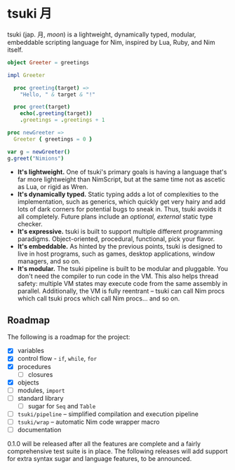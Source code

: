 # tsuki 月

tsuki (jap. 月, *moon*) is a lightweight, dynamically typed, modular, embeddable
scripting language for Nim, inspired by Lua, Ruby, and Nim itself.

```nim
object Greeter = greetings

impl Greeter

  proc greeting(target) =>
    "Hello, " & target & "!"

  proc greet(target)
    echo(.greeting(target))
    .greetings = .greetings + 1

proc newGreeter =>
  Greeter { greetings = 0 }

var g = newGreeter()
g.greet("Nimions")
```

- **It's lightweight.** One of tsuki's primary goals is having a language that's
  far more lightweight than NimScript, but at the same time not as ascetic
  as Lua, or rigid as Wren.
- **It's dynamically typed.** Static typing adds a lot of complexities to the
  implementation, such as generics, which quickly get very hairy and add lots of
  dark corners for potential bugs to sneak in. Thus, tsuki avoids it all
  completely. Future plans include an *optional, external* static type checker.
- **It's expressive.** tsuki is built to support multiple different programming
  paradigms. Object-oriented, procedural, functional, pick your flavor.
- **It's embeddable.** As hinted by the previous points, tsuki is designed to
  live in host programs, such as games, desktop applications, window managers,
  and so on.
- **It's modular.** The tsuki pipeline is built to be modular and pluggable.
  You don't need the compiler to run code in the VM. This also helps thread
  safety: multiple VM states may execute code from the same assembly in
  parallel. Additionally, the VM is fully reentrant – tsuki can call Nim procs
  which call tsuki procs which call Nim procs… and so on.

## Roadmap

The following is a roadmap for the project:

- [x] variables
- [x] control flow - `if`, `while`, `for`
- [x] procedures
  - [ ] closures
- [x] objects
- [ ] modules, `import`
- [ ] standard library
  - [ ] sugar for `Seq` and `Table`
- [ ] `tsuki/pipeline` – simplified compilation and execution pipeline
- [ ] `tsuki/wrap` – automatic Nim code wrapper macro
- [ ] documentation

0.1.0 will be released after all the features are complete and a fairly
comprehensive test suite is in place. The following releases will add support
for extra syntax sugar and language features, to be announced.

